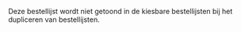 Deze bestellijst wordt niet getoond in de kiesbare bestellijsten bij het dupliceren van bestellijsten.